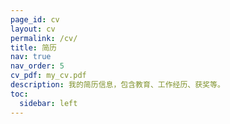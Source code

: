 ```yaml
---
page_id: cv
layout: cv
permalink: /cv/
title: 简历
nav: true
nav_order: 5
cv_pdf: my_cv.pdf
description: 我的简历信息，包含教育、工作经历、获奖等。
toc:
  sidebar: left
---
```


